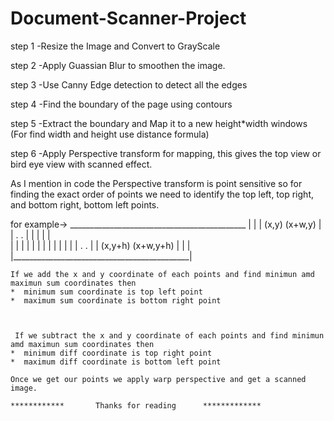 # Document-Scanner-Project

step 1 -Resize the Image and Convert to GrayScale

step 2 -Apply Guassian Blur to smoothen the image.

step 3 -Use Canny Edge detection to detect all the edges

step 4 -Find the boundary of the page using contours

step 5 -Extract the boundary and Map it to a new height*width windows (For find width and height use distance formula)

step 6 -Apply Perspective transform for mapping, this gives the top view or bird eye view with scanned effect.

As I mention in code the Perspective transform is point sensitive so for finding the exact order of points
we need to identify the top left, top right, and bottom right, bottom left points.

for example->
    ____________________________________________ 
   |                                            |
   |     (x,y)                     (x+w,y)      |
   |        .                       .           |
   |                                            | 
   |                                            |   
   |                                            | 
   |                                            | 
   |                                            |
   |                                            |
   |                                            |
   |                                            | 
   |      .                        .            |
   |   (x,y+h)                  (x+w,y+h)       |
   |                                            |
   |____________________________________________|    
       
       
    If we add the x and y coordinate of each points and find minimun amd maximun sum coordinates then 
    *  minimum sum coordinate is top left point 
    *  maximum sum coordinate is bottom right point 
    
    
    
     If we subtract the x and y coordinate of each points and find minimun amd maximun sum coordinates then 
    *  minimum diff coordinate is top right point 
    *  maximum diff coordinate is bottom left point 
    
    Once we get our points we apply warp perspective and get a scanned image.
    
    ************       Thanks for reading      *************
    
    
